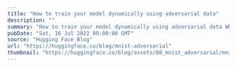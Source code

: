 ```yaml
---
title: "How to train your model dynamically using adversarial data"
description: ""
summary: "How to train your model dynamically using adversarial data What you will learn here - 💡the basic ide..."
pubDate: "Sat, 16 Jul 2022 00:00:00 GMT"
source: "Hugging Face Blog"
url: "https://huggingface.co/blog/mnist-adversarial"
thumbnail: "https://huggingface.co/blog/assets/88_mnist_adversarial/mnist-adversarial.png"
---
```


